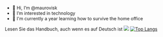 
- 👋 Hi, I’m @maurovisk
- 👀 I’m interested in technology
- 🌱 I'm currently a year learning how to survive the home office

Lesen Sie das Handbuch, auch wenn es auf Deutsch ist
<img src='https://github-readme-stats.vercel.app/api?username=maurovisk&count_private=true' />
[![Top Langs](https://github-readme-stats.vercel.app/api/top-langs/?username=maurovisk)](https://github.com/anuraghazra/github-readme-stats)

